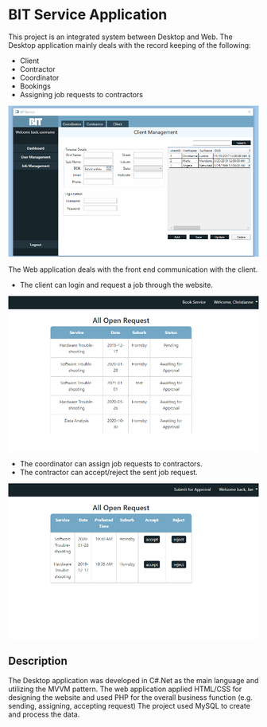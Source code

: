 # BIT Service Application

This project is an integrated system between Desktop and Web. 
The Desktop application mainly deals with the record keeping of the following:
- Client
- Contractor
- Coordinator
- Bookings
- Assigning job requests to contractors

![BIT-Desktop](/git-imgs/bit-desktop.gif)

The Web application deals with the front end communication with the client.
- The client can login and request a job through the website.

![BIT-Web1](/git-imgs/bit-web-1.gif)
- The coordinator can assign job requests to contractors.
- The contractor can accept/reject the sent job request.

![BIT-Web2](/git-imgs/bit-web-2.gif)


## Description
The Desktop application was developed in C#.Net as the main language and utilizing the MVVM pattern. 
The web application applied HTML/CSS for designing the website and used PHP for the overall business function (e.g. sending, assigning, accepting request)
The project used MySQL to create and process the data.

